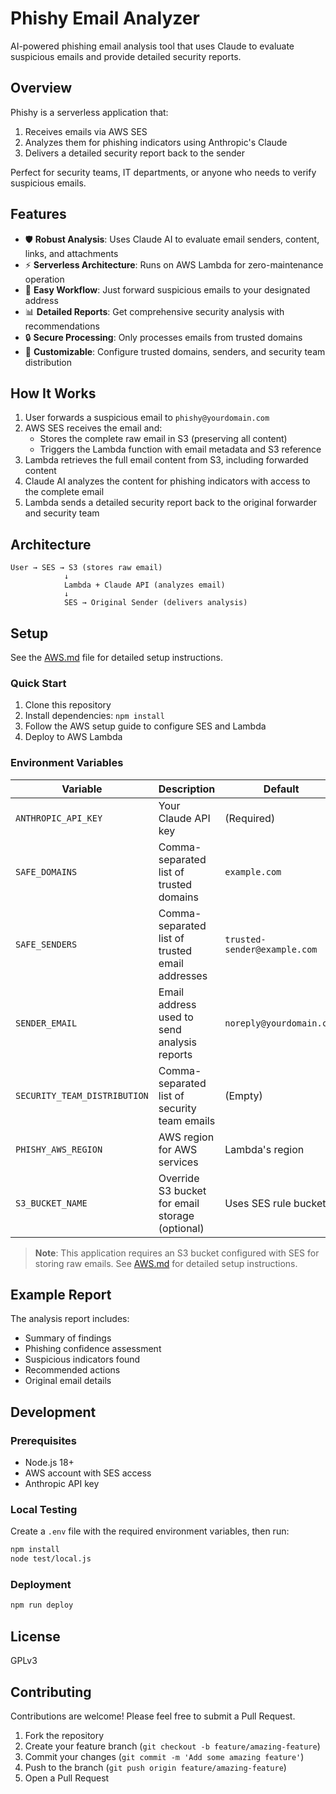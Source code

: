# Phishy Email Analyzer

AI-powered phishing email analysis tool that uses Claude to evaluate suspicious emails and provide detailed security reports.

## Overview

Phishy is a serverless application that:

1. Receives emails via AWS SES
2. Analyzes them for phishing indicators using Anthropic's Claude
3. Delivers a detailed security report back to the sender

Perfect for security teams, IT departments, or anyone who needs to verify suspicious emails.

## Features

- 🛡️ **Robust Analysis**: Uses Claude AI to evaluate email senders, content, links, and attachments
- ⚡ **Serverless Architecture**: Runs on AWS Lambda for zero-maintenance operation
- 🔄 **Easy Workflow**: Just forward suspicious emails to your designated address
- 📊 **Detailed Reports**: Get comprehensive security analysis with recommendations
- 🔒 **Secure Processing**: Only processes emails from trusted domains
- 🔧 **Customizable**: Configure trusted domains, senders, and security team distribution

## How It Works

1. User forwards a suspicious email to `phishy@yourdomain.com`
2. AWS SES receives the email and:
   - Stores the complete raw email in S3 (preserving all content)
   - Triggers the Lambda function with email metadata and S3 reference
3. Lambda retrieves the full email content from S3, including forwarded content
4. Claude AI analyzes the content for phishing indicators with access to the complete email
5. Lambda sends a detailed security report back to the original forwarder and security team

## Architecture

```
User → SES → S3 (stores raw email)
            ↓
            Lambda + Claude API (analyzes email)
            ↓
            SES → Original Sender (delivers analysis)
```

## Setup

See the [AWS.md](AWS.md) file for detailed setup instructions.

### Quick Start

1. Clone this repository
2. Install dependencies: `npm install`
3. Follow the AWS setup guide to configure SES and Lambda
4. Deploy to AWS Lambda

### Environment Variables

| Variable | Description | Default |
|----------|-------------|---------|
| `ANTHROPIC_API_KEY` | Your Claude API key | (Required) |
| `SAFE_DOMAINS` | Comma-separated list of trusted domains | `example.com` |
| `SAFE_SENDERS` | Comma-separated list of trusted email addresses | `trusted-sender@example.com` |
| `SENDER_EMAIL` | Email address used to send analysis reports | `noreply@yourdomain.com` |
| `SECURITY_TEAM_DISTRIBUTION` | Comma-separated list of security team emails | (Empty) |
| `PHISHY_AWS_REGION` | AWS region for AWS services | Lambda's region |
| `S3_BUCKET_NAME` | Override S3 bucket for email storage (optional) | Uses SES rule bucket |

> **Note**: This application requires an S3 bucket configured with SES for storing raw emails. See [AWS.md](AWS.md) for detailed setup instructions.

## Example Report

The analysis report includes:

- Summary of findings
- Phishing confidence assessment
- Suspicious indicators found
- Recommended actions
- Original email details

## Development

### Prerequisites

- Node.js 18+
- AWS account with SES access
- Anthropic API key

### Local Testing

Create a `.env` file with the required environment variables, then run:

```bash
npm install
node test/local.js
```

### Deployment

```bash
npm run deploy
```

## License

GPLv3

## Contributing

Contributions are welcome! Please feel free to submit a Pull Request.

1. Fork the repository
2. Create your feature branch (`git checkout -b feature/amazing-feature`)
3. Commit your changes (`git commit -m 'Add some amazing feature'`)
4. Push to the branch (`git push origin feature/amazing-feature`)
5. Open a Pull Request
